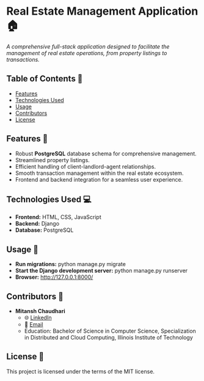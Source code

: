 # Real Estate Management Application 🏠

*A comprehensive full-stack application designed to facilitate the management of real estate operations, from property listings to transactions.*

## Table of Contents 📜
- [Features](#features-)
- [Technologies Used](#technologies-used-)
- [Usage](#usage-)
- [Contributors](#contributors-)
- [License](#license-)

## Features 🌟
- Robust **PostgreSQL** database schema for comprehensive management.
- Streamlined property listings.
- Efficient handling of client-landlord-agent relationships.
- Smooth transaction management within the real estate ecosystem.
- Frontend and backend integration for a seamless user experience.

## Technologies Used 💻
- **Frontend:** HTML, CSS, JavaScript
- **Backend:** Django
- **Database:** PostgreSQL

## Usage 🚀
- **Run migrations:** python manage.py migrate
- **Start the Django development server:** python manage.py runserver
- **Browser:** http://127.0.0.1:8000/
  
## Contributors 👥
- **Mitansh Chaudhari**
  - 🌐 [LinkedIn](https://linkedin.com/in/mit01)
  - 📧 [Email](mailto:mchaudhari1@hawk.iit.edu)
  - Education: Bachelor of Science in Computer Science, Specialization in Distributed and Cloud Computing, Illinois Institute of Technology
 
## License 📜

This project is licensed under the terms of the MIT license.

